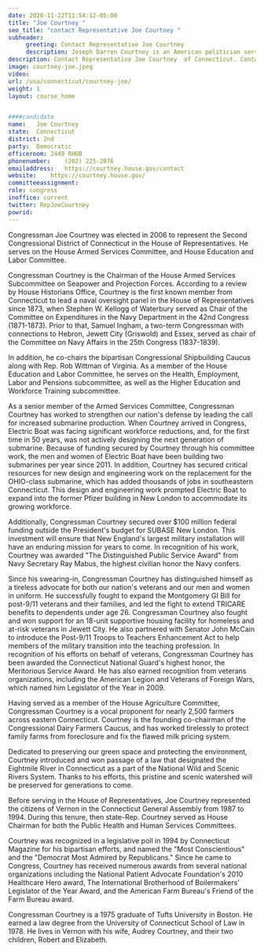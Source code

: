 ```yaml
---
date: 2020-11-22T11:54:12-05:00
title: "Joe Courtney "
seo_title: "contact Representative Joe Courtney "
subheader:
     greeting: Contact Representative Joe Courtney  
     description: Joseph Darren Courtney is an American politician serving as the U.S. Representative for Connecticut's 2nd congressional district since 2007. A member of the Democratic Party, his district encompasses most of the eastern third of the state, including Norwich and New London.
description: Contact Representative Joe Courtney  of Connecticut. Contact information for Joe Courtney  includes email address, phone number, and mailing address.
image: courtney-joe.jpeg
video: 
url: /usa/connecticut/courtney-joe/
weight: 1
layout: course_home


####candidate
name:	Joe Courtney 
state:	Connecticut
district: 2nd
party:	Democratic
officeroom:	2449 RHOB
phonenumber:	(202) 225-2076
emailaddress:	https://courtney.house.gov/contact
website:	https://courtney.house.gov/
committeeassignment: 
role: congress
inoffice: current
twitter: RepJoeCourtney
powrid: 
---
```


Congressman Joe Courtney was elected in 2006 to represent the Second Congressional District of Connecticut in the House of Representatives. He serves on the House Armed Services Committee, and House Education and Labor Committee.

Congressman Courtney is the Chairman of the House Armed Services Subcommittee on Seapower and Projection Forces. According to a review by House Historians Office, Courtney is the first known member from Connecticut to lead a naval oversight panel in the House of Representatives since 1873, when Stephen W. Kellogg of Waterbury served as Chair of the Committee on Expenditures in the Navy Department in the 42nd Congress (1871-1873). Prior to that, Samuel Ingham, a two-term Congressman with connections to Hebron, Jewett City (Griswold) and Essex, served as chair of the Committee on Navy Affairs in the 25th Congress (1837-1839).

In addition, he co-chairs the bipartisan Congressional Shipbuilding Caucus along with Rep. Rob Wittman of Virginia. As a member of the House Education and Labor Committee, he serves on the Health, Employment, Labor and Pensions subcommittee, as well as the Higher Education and Workforce Training subcommittee.

As a senior member of the Armed Services Committee, Congressman Courtney has worked to strengthen our nation's defense by leading the call for increased submarine production. When Courtney arrived in Congress, Electric Boat was facing significant workforce reductions, and, for the first time in 50 years, was not actively designing the next generation of submarine. Because of funding secured by Courtney through his committee work, the men and women of Electric Boat have been building two submarines per year since 2011. In addition, Courtney has secured critical resources for new design and engineering work on the replacement for the OHIO-class submarine, which has added thousands of jobs in southeastern Connecticut. This design and engineering work prompted Electric Boat to expand into the former Pfizer building in New London to accommodate its growing workforce.

Additionally, Congressman Courtney secured over $100 million federal funding outside the President's budget for SUBASE New London. This investment will ensure that New England's largest military installation will have an enduring mission for years to come. In recognition of his work, Courtney was awarded "The Distinguished Public Service Award" from Navy Secretary Ray Mabus, the highest civilian honor the Navy confers.

Since his swearing-in, Congressman Courtney has distinguished himself as a tireless advocate for both our nation's veterans and our men and women in uniform. He successfully fought to expand the Montgomery GI Bill for post-9/11 veterans and their families, and led the fight to extend TRICARE benefits to dependents under age 26. Congressman Courtney also fought and won support for an 18-unit supportive housing facility for homeless and at-risk veterans in Jewett City. He also partnered with Senator John McCain to introduce the Post-9/11 Troops to Teachers Enhancement Act to help members of the military transition into the teaching profession. In recognition of his efforts on behalf of veterans, Congressman Courtney has been awarded the Connecticut National Guard's highest honor, the Meritorious Service Award. He has also earned recognition from veterans organizations, including the American Legion and Veterans of Foreign Wars, which named him Legislator of the Year in 2009.

Having served as a member of the House Agriculture Committee, Congressman Courtney is a vocal proponent for nearly 2,500 farmers across eastern Connecticut. Courtney is the founding co-chairman of the Congressional Dairy Farmers Caucus, and has worked tirelessly to protect family farms from foreclosure and fix the flawed milk pricing system.

Dedicated to preserving our green space and protecting the environment, Courtney introduced and won passage of a law that designated the Eightmile River in Connecticut as a part of the National Wild and Scenic Rivers System. Thanks to his efforts, this pristine and scenic watershed will be preserved for generations to come.

Before serving in the House of Representatives, Joe Courtney represented the citizens of Vernon in the Connecticut General Assembly from 1987 to 1994. During this tenure, then state-Rep. Courtney served as House Chairman for both the Public Health and Human Services Committees.

Courtney was recognized in a legislative poll in 1994 by Connecticut Magazine for his bipartisan efforts, and named the "Most Conscientious" and the "Democrat Most Admired by Republicans." Since he came to Congress, Courtney has received numerous awards from several national organizations including the National Patient Advocate Foundation's 2010 Healthcare Hero award, The International Brotherhood of Boilermakers' Legislator of the Year Award, and the American Farm Bureau's Friend of the Farm Bureau award.

Congressman Courtney is a 1975 graduate of Tufts University in Boston. He earned a law degree from the University of Connecticut School of Law in 1978. He lives in Vernon with his wife, Audrey Courtney, and their two children, Robert and Elizabeth.